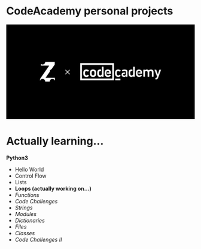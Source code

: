 # CodeAcademy personal projects
<img src="repository-cover.png"/>

# Actually learning...
**Python3**
- Hello World
- Control Flow
- Lists
- **Loops (actually working on...)**
- *Functions*
- *Code Challenges*
- *Strings*
- *Modules*
- *Dictionaries*
- *Files*
- *Classes*
- *Code Challenges II*
